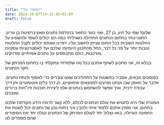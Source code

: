 ```yaml
---
title: "הסיפור שלי"
date: 2024-10-07T14:15:45+03:00
draft: false
---
```


שלום! שמי טל חיון, בן 27, ואני בוגר התואר בהנדסת נתונים מאוניברסיטת בן גוריון. התעניינותי בתחום הנתונים התחילה כשגיליתי כמה הם יכולים לשפר ולהשפיע על החלטות חשובות בכל תחום שניתן לחשוב עליו. דמיינו שאתם יכולים לקבל החלטות טובות יותר על פני כל דבר, החל מהתכנון היומיומי שלכם ועד לאסטרטגיות עסקיות מורכבות, כולם מתבססים על נתונים אמיתיים ומדויקים.

בבלוג זה, אני מתכוון לשתף אתכם בכל מה שלמדתי ונתקלתי בו בתחום המרתק של חקר הנתונים.

בפוסטים הבאים, אסביר בפשטות על התהליכים שאנו עוברים כדי לאסוף ולנתח נתונים. אדבר על האופן שבו אנחנו מגיעים לממצאים שימושיים, הן דרך כלים אוטומטיים והן דרך עבודה ידנית, ואיך אפשר להשתמש בנתונים אלה ליצירת תובנות ודו"חות ברורים ומובנים.

המטרה שלי היא להנגיש את עולם הנתונים לכולם, ללא קשר לרמת הידע הקודמת שלכם בתחום. אני מזמין אתכם ללמוד איתי ולהבין איך ניתוח נכון של נתונים יכול לשנות את התמונה הגדולה. בואו נצלול יחד לעולם המרתק של הנתונים ונגלה יחד את הסיפורים שהם מספרים לנו